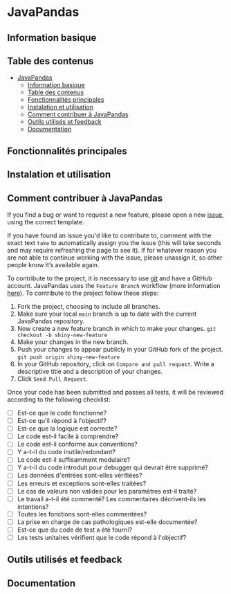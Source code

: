 # JavaPandas

## Information basique

## Table des contenus

- [JavaPandas](#javapandas)
  - [Information basique](#information-basique)
  - [Table des contenus](#table-des-contenus)
  - [Fonctionnalités principales](#fonctionnalités-principales)
  - [Instalation et utilisation](#instalation-et-utilisation)
  - [Comment contribuer à JavaPandas](#comment-contribuer-à-javapandas)
  - [Outils utilisés et feedback](#outils-utilisés-et-feedback)
  - [Documentation](#documentation)

## Fonctionnalités principales

## Instalation et utilisation

## Comment contribuer à JavaPandas

If you find a bug or want to request a new feature, please open a new [issue](https://github.com/inestrivino/PandasJava/issues), using the correct template.

If you have found an issue you'd like to contribute to, comment with the exact text `take` to automatically assign you the issue (this will take seconds and may require refreshing the page to see it).
If for whatever reason you are not able to continue working with the issue, please unassign it, so other people know it’s available again.

To contribute to the project, it is necessary to use [git](https://git-scm.com/) and have a GitHub account.
JavaPandas uses the `Feature Branch` workflow (more information [here](https://git-scm.com/book/ms/v2/Git-Branching-Branching-Workflows)). To contribute to the project follow these steps:

1. Fork the project, choosing to include all branches.
2. Make sure your local `main` branch is up to date with the current JavaPandas repository.
3. Now create a new feature branch in which to make your changes.
```git checkout -b shiny-new-feature```
4. Make your changes in the new branch.
5. Push your changes to appear publicly in your GitHub fork of the project.
```git push origin shiny-new-feature```
6. In your GitHub repository, click on `Compare and pull request`. Write a descriptive title and a description of your changes.
7. Click `Send Pull Request`.

Once your code has been submitted and passes all tests, it will be reviewed according to the following checklist:

- [ ] Est-ce que le code fonctionne? 
- [ ] Est-ce qu'il répond à l'objectif? 
- [ ] Est-ce que la logique est correcte?
- [ ] Le code est-il facile à comprendre?
- [ ] Le code est-il conforme aux conventions?
- [ ] Y a-t-il du code inutile/redondant?
- [ ] Le code est-il suffisamment modulaire?
- [ ] Y a-t-il du code introduit pour debugger qui devrait être supprimé?
- [ ] Les données d'entrées sont-elles vérifiées?
- [ ] Les erreurs et exceptions sont-elles traitées?
- [ ] Le cas de valeurs non valides pour les paramètres est-il traité?
- [ ] Le travail a-t-il été commenté? Les commentaires décrivent-ils les intentions?
- [ ] Toutes les fonctions sont-elles commentées?
- [ ] La prise en charge de cas pathologiques est-elle documentée?
- [ ] Est-ce que du code de test a été fourni?
- [ ] Les tests unitaires vérifient que le code répond à l'objectif?

## Outils utilisés et feedback

## Documentation
